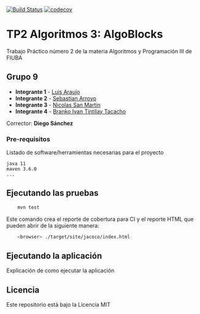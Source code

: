 [![Build Status](https://travis-ci.org/fiuba/algo3_proyecto_base_tp2.svg?branch=master)](https://travis-ci.org/fiuba/algo3_proyecto_base_tp2) [![codecov](https://codecov.io/gh/fiuba/algo3_proyecto_base_tp2/branch/master/graph/badge.svg)](https://codecov.io/gh/fiuba/algo3_proyecto_base_tp2)



# TP2 Algoritmos 3: AlgoBlocks

Trabajo Práctico número 2 de la materia Algoritmos y Programación III de FIUBA

## Grupo 9

* **Integrante 1** - [Luis Araujo](https://github.com/LuisAraujo96)
* **Integrante 2** - [Sebastian Arroyo](https://github.com/Bastian1998)
* **Integrante 3** - [Nicolas San Martin](https://github.com/nicosanmartin)
* **Integrante 4** - [Branko Ivan Tintilay Tacacho](https://github.com/BITT97)

Corrector: **Diego Sánchez**

### Pre-requisitos

Listado de software/herramientas necesarias para el proyecto

```
java 11
maven 3.6.0
...
```

## Ejecutando las pruebas

```bash
    mvn test
```

Este comando crea el reporte de cobertura para CI y el reporte HTML que pueden abrir de la siguiente manera:

```bash
    <browser> ./target/site/jacoco/index.html
```

## Ejecutando la aplicación

Explicación de como ejecutar la aplicación

## Licencia

Este repositorio está bajo la Licencia MIT
